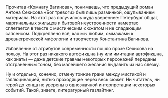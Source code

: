 
Прочитав «Комнату Вагинова», понимаешь, что предыдущий роман Антона Секисова «Бог тревоги» был лишь разминкой, ощупыванием материала. На этот раз получилось куда увереннее: Петербург общаг, маргинальных жильцов и бытовой неустроенности намертво сплетается в тексте с мистическим сюжетом и не спадающим сапсенсом. Подкреплено всё, как мы любим, оммажами к древнегреческой мифологии и творчеству Константина Вагинова.

Избавление от атрибутов современности пошло прозе Секисова на пользу. На этот раз никакого автофикшна (ну или имитации автофикшна, как знать) — даже детские травмы некоторых персонажей переданы отстранённым тоном, без малейшего желания выдавить из нас слёзку.

Ну и отдельно, конечно, отмечу тонкие грани между мистикой и галлюцинацией, нитью проходящие через весь сюжет. Ни читатель, ни герой до конца не уверены в однозначной интерпретации некоторых событий. Такой, знаете, литературный газлайтинг.